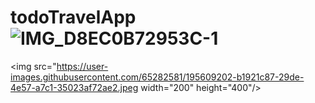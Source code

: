 # todoTravelApp![IMG_D8EC0B72953C-1](https://user-images.githubusercontent.com/65282581/195609202-b1921c87-29de-4e57-a7c1-35023af72ae2.jpeg)


<img src="https://user-images.githubusercontent.com/65282581/195609202-b1921c87-29de-4e57-a7c1-35023af72ae2.jpeg  width="200" height="400"/>
